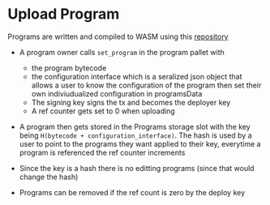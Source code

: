 # Upload Program

Programs are written and compiled to WASM using this [repository](https://github.com/entropyxyz/programs)

* A program owner calls ```set_program``` in the program pallet with
    * the program bytecode
    * the configuration interface which is a seralized json object that allows a user to know the configuration of the program then set their own indiviudualized configuration in programsData
    * The signing key signs the tx and becomes the deployer key
    * A ref counter gets set to 0 when uploading

* A program then gets stored in the Programs storage slot with the key being ```H(bytecode + configuration_interface)```. The hash is used by a user to point to the programs they want applied to their key, everytime a program is referenced the ref counter increments
* Since the key is a hash there is no editting programs (since that would change the hash)
* Programs can be removed if the ref count is zero by the deploy key
